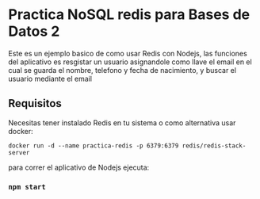 # Practica NoSQL redis para Bases de Datos 2
Este es un ejemplo basico de como usar Redis con Nodejs, las funciones del aplicativo es resgistar un usuario asignandole como llave el email en el cual se guarda el nombre, telefono y fecha de nacimiento, y buscar el usuario mediante el email

## Requisitos
Necesitas tener instalado Redis en tu sistema o como alternativa usar docker:
```shell
docker run -d --name practica-redis -p 6379:6379 redis/redis-stack-server
```
para correr el aplicativo de Nodejs ejecuta:
### `npm start`
